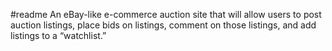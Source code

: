 #readme
An eBay-like e-commerce auction site that will allow users to post auction listings, place bids on listings, comment on those listings, and add listings to a “watchlist.”
